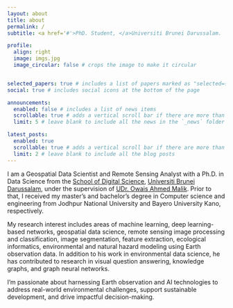 ```yaml
---
layout: about
title: about
permalink: /
subtitle: <a href='#'>PhD. Student, </a>Universiti Brunei Darussalam.

profile:
  align: right
  image: imgs.jpg
  image_circular: false # crops the image to make it circular


selected_papers: true # includes a list of papers marked as "selected={true}"
social: true # includes social icons at the bottom of the page

announcements:
  enabled: false # includes a list of news items
  scrollable: true # adds a vertical scroll bar if there are more than 3 news items
  limit: 5 # leave blank to include all the news in the `_news` folder

latest_posts:
  enabled: true
  scrollable: true # adds a vertical scroll bar if there are more than 3 new posts items
  limit: 2 # leave blank to include all the blog posts
---
```


I am a Geospatial Data Scientist and Remote Sensing Analyst with a Ph.D. in Data Science from the  [School of Digital Science](https://sds.ubd.edu.bn/), [Universiti Brunei Darussalam](https://ubd.edu.bn/), under the supervision of [UDr. Owais Ahmed Malik](https://scholar.google.com/citations?user=4rCcXLsAAAAJ&hl=en). Prior to that, I received my master’s and bachelor’s degree in Computer science and engineering from Jodhpur National University and Bayero University Kano, respectively. 

My research interest includes areas of machine learning, deep learning-based networks, geospatial data science, remote sensing image processing and classification, image segmentation, feature extraction, ecological informatics, environmental and natural hazard modeling using Earth observation data. In addition to his work in environmental data science, he has contributed to research in visual question answering, knowledge graphs, and graph neural networks. 

I’m passionate about harnessing Earth observation and AI technologies to address real-world environmental challenges, support sustainable development, and drive impactful decision-making.
